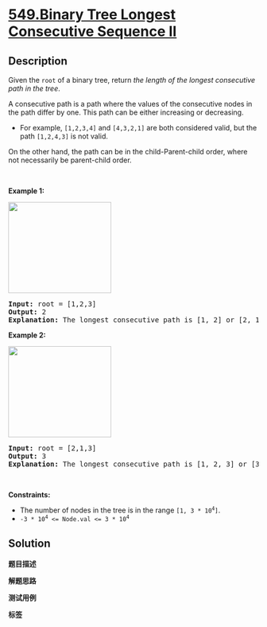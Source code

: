 # [549.Binary Tree Longest Consecutive Sequence II](https://leetcode.com/problems/binary-tree-longest-consecutive-sequence-ii/description/)

## Description

<p>Given the <code>root</code> of a binary tree, return <em>the length of the longest consecutive path in the tree</em>.</p>

<p>A consecutive path is a path where the values of the consecutive nodes in the path differ by one. This path can be either increasing or decreasing.</p>

<ul>
  <li>For example, <code>[1,2,3,4]</code> and <code>[4,3,2,1]</code> are both considered valid, but the path <code>[1,2,4,3]</code> is not valid.</li>
</ul>

<p>On the other hand, the path can be in the child-Parent-child order, where not necessarily be parent-child order.</p>

<p>&nbsp;</p>
<p><strong class="example">Example 1:</strong></p>
<img alt="" src="https://fastly.jsdelivr.net/gh/doocs/leetcode@main/solution/0500-0599/0549.Binary%20Tree%20Longest%20Consecutive%20Sequence%20II/images/consec2-1-tree.jpg" style="width: 207px; height: 183px;" />
<pre>
<strong>Input:</strong> root = [1,2,3]
<strong>Output:</strong> 2
<strong>Explanation:</strong> The longest consecutive path is [1, 2] or [2, 1].
</pre>

<p><strong class="example">Example 2:</strong></p>
<img alt="" src="https://fastly.jsdelivr.net/gh/doocs/leetcode@main/solution/0500-0599/0549.Binary%20Tree%20Longest%20Consecutive%20Sequence%20II/images/consec2-2-tree.jpg" style="width: 207px; height: 183px;" />
<pre>
<strong>Input:</strong> root = [2,1,3]
<strong>Output:</strong> 3
<strong>Explanation:</strong> The longest consecutive path is [1, 2, 3] or [3, 2, 1].
</pre>

<p>&nbsp;</p>
<p><strong>Constraints:</strong></p>

<ul>
  <li>The number of nodes in the tree is in the range <code>[1, 3 * 10<sup>4</sup>]</code>.</li>
  <li><code>-3 * 10<sup>4</sup> &lt;= Node.val &lt;= 3 * 10<sup>4</sup></code></li>
</ul>

## Solution

**题目描述**

**解题思路**

**测试用例**

**标签**
